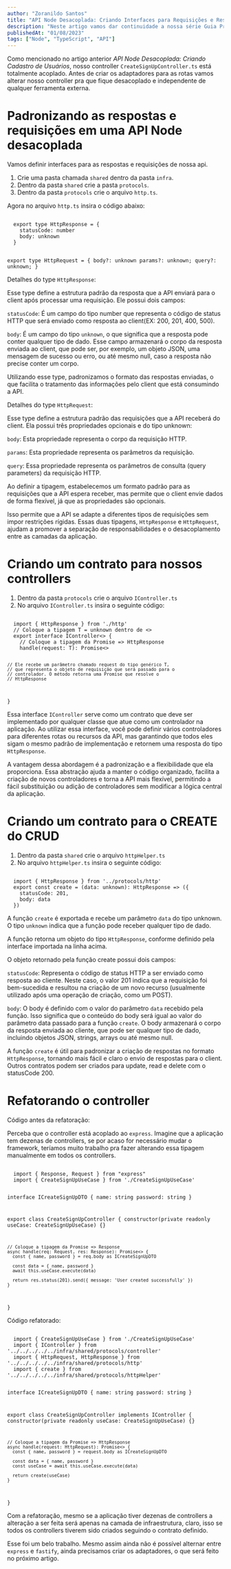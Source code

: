 ```yaml
---
author: "Zoranildo Santos"
title: "API Node Desacoplada: Criando Interfaces para Requisições e Respostas HTTP"
description: "Neste artigo vamos dar continuidade a nossa série Guia Prático: Aprenda a Construir uma API Node.js Desacoplada."
publishedAt: "01/08/2023"
tags: ["Node", "TypeScript", "API"]
---
```


Como mencionado no artigo anterior _API Node Desacoplada: Criando Cadastro de Usuários_, nosso controller `CreateSignUpController.ts` está totalmente acoplado. Antes de criar os adaptadores para as rotas vamos alterar nosso controller pra que fique desacoplado e independente de qualquer ferramenta externa.

# Padronizando as respostas e requisições em uma API Node desacoplada

Vamos definir interfaces para as respostas e requisições de nossa api.

1. Crie uma pasta chamada `shared` dentro da pasta `infra`.
2. Dentro da pasta `shared` crie a pasta `protocols`.
3. Dentro da pasta `protocols` crie o arquivo `http.ts`.

Agora no arquivo `http.ts` insira o código abaixo:

<Code language="typescript">
  export type HttpResponse = {
    statusCode: number
    body: unknown
  }

  export type HttpRequest = {
    body?: unknown
    params?: unknown;
    query?: unknown;
  }
</Code>

Detalhes do type `HttpResponse`:

Esse type define a estrutura padrão da resposta que a API enviará para o client após processar uma requisição. Ele possui dois campos:

`statusCode`: É um campo do tipo number que representa o código de status HTTP que será enviado como resposta ao client(EX: 200, 201, 400, 500).

`body`: É um campo do tipo `unknown`, o que significa que a resposta pode conter qualquer tipo de dado. Esse campo armazenará o corpo da resposta enviada ao client, que pode ser, por exemplo, um objeto JSON, uma mensagem de sucesso ou erro, ou até mesmo null, caso a resposta não precise conter um corpo.

Utilizando esse type, padronizamos o formato das respostas enviadas, o que facilita o tratamento das informações pelo client que está consumindo a API.

Detalhes do type `HttpRequest`:

Esse type define a estrutura padrão das requisições que a API receberá do client. Ela possui três propriedades opcionais e do tipo unknown:

`body`: Esta propriedade representa o corpo da requisição HTTP.

`params`: Esta propriedade representa os parâmetros da requisição.

`query`: Essa propriedade representa os parâmetros de consulta (query parameters) da requisição HTTP.

Ao definir a tipagem, estabelecemos um formato padrão para as requisições que a API espera receber, mas permite que o client envie dados de forma flexível, já que as propriedades são opcionais.

Isso permite que a API se adapte a diferentes tipos de requisições sem impor restrições rígidas. Essas duas tipagens, `HttpResponse` e `HttpRequest`, ajudam a promover a separação de responsabilidades e o desacoplamento entre as camadas da aplicação.

# Criando um contrato para nossos controllers

1. Dentro da pasta `protocols` crie o arquivo `IController.ts`
2. No arquivo `IController.ts` insira o seguinte código:

<Code language="typescript">
  import { HttpResponse } from './http'
  // Coloque a tipagem T = unknown dentro de <>
  export interface IController<> {
    // Coloque a tipagem da Promise => HttpResponse
    handle(request: T): Promise<>

    // Ele recebe um parâmetro chamado request do tipo genérico T,
    // que representa o objeto de requisição que será passado para o
    // controlador. O método retorna uma Promise que resolve o
    // HttpResponse
  }
</Code>

Essa interface `IController` serve como um contrato que deve ser implementado por qualquer classe que atue como um controlador na aplicação. Ao utilizar essa interface, você pode definir vários controladores para diferentes rotas ou recursos da API, mas garantindo que todos eles sigam o mesmo padrão de implementação e retornem uma resposta do tipo `HttpResponse`.

A vantagem dessa abordagem é a padronização e a flexibilidade que ela proporciona. Essa abstração ajuda a manter o código organizado, facilita a criação de novos controladores e torna a API mais flexível, permitindo a fácil substituição ou adição de controladores sem modificar a lógica central da aplicação.

# Criando um contrato para o CREATE do CRUD

1. Dentro da pasta `shared` crie o arquivo `httpHelper.ts`
1. No arquivo `httpHelper.ts` insira o seguinte código:

<Code language="typescript">
  import { HttpResponse } from '../protocols/http'
  export const create = (data: unknown): HttpResponse => ({
    statusCode: 201,
    body: data
  })
</Code>

A função `create` é exportada e recebe um parâmetro `data` do tipo unknown. O tipo `unknown` indica que a função pode receber qualquer tipo de dado.

A função retorna um objeto do tipo `HttpResponse`, conforme definido pela interface importada na linha acima.

O objeto retornado pela função create possui dois campos:

`statusCode`: Representa o código de status HTTP a ser enviado como resposta ao cliente. Neste caso, o valor 201 indica que a requisição foi bem-sucedida e resultou na criação de um novo recurso (usualmente utilizado após uma operação de criação, como um POST).

`body`: O body é definido com o valor do parâmetro `data` recebido pela função. Isso significa que o conteúdo do body será igual ao valor do parâmetro data passado para a função `create`. O body armazenará o corpo da resposta enviada ao cliente, que pode ser qualquer tipo de dado, incluindo objetos JSON, strings, arrays ou até mesmo null.

A função `create` é útil para padronizar a criação de respostas no formato `HttpResponse`, tornando mais fácil e claro o envio de respostas para o client. Outros contratos podem ser criados para update, read e delete com o statusCode 200.

# Refatorando o controller

Código antes da refatoração:

Perceba que o controller está acoplado ao `express`. Imagine que a aplicação tem dezenas de controllers, se por acaso for necessário mudar o framework, teríamos muito trabalho pra fazer alterando essa tipagem manualmente em todos os controllers.

<Code language="typescript">
  import { Response, Request } from "express"
  import { CreateSignUpUseCase } from './CreateSignUpUseCase'

  interface ICreateSignUpDTO {
    name: string
    password: string
  }

  export class CreateSignUpController {
    constructor(private readonly useCase: CreateSignUpUseCase) {}

    // Coloque a tipagem da Promise => Response
    async handle(req: Request, res: Response): Promise<> {
      const { name, password } = req.body as ICreateSignUpDTO

      const data = { name, password }
      await this.useCase.execute(data)

      return res.status(201).send({ message: 'User created successfully' })
    }
  }
</Code>

Código refatorado:


<Code language="typescript">
  import { CreateSignUpUseCase } from './CreateSignUpUseCase'
  import { IController } from '../../../../../infra/shared/protocols/controller'
  import { HttpRequest, HttpResponse } from '../../../../../infra/shared/protocols/http'
  import { create } from '../../../../../infra/shared/protocols/httpHelper'

  interface ICreateSignUpDTO {
    name: string
    password: string
  }

  export class CreateSignUpController implements IController {
    constructor(private readonly useCase: CreateSignUpUseCase) {}

    // Coloque a tipagem da Promise => HttpResponse
    async handle(request: HttpRequest): Promise<> {
      const { name, password } = request.body as ICreateSignUpDTO

      const data = { name, password }
      const useCase = await this.useCase.execute(data)

      return create(useCase)
    }
  }
</Code>

Com a refatoração, mesmo se a aplicação tiver dezenas de controllers a alteração a ser feita será apenas na camada de infraestrutura, claro, isso se todos os controllers tiverem sido criados seguindo o contrato definido.

Esse foi um belo trabalho. Mesmo assim ainda não é possível alternar entre `express` e `fastify`, ainda precisamos criar os adaptadores, o que será feito no próximo artigo.